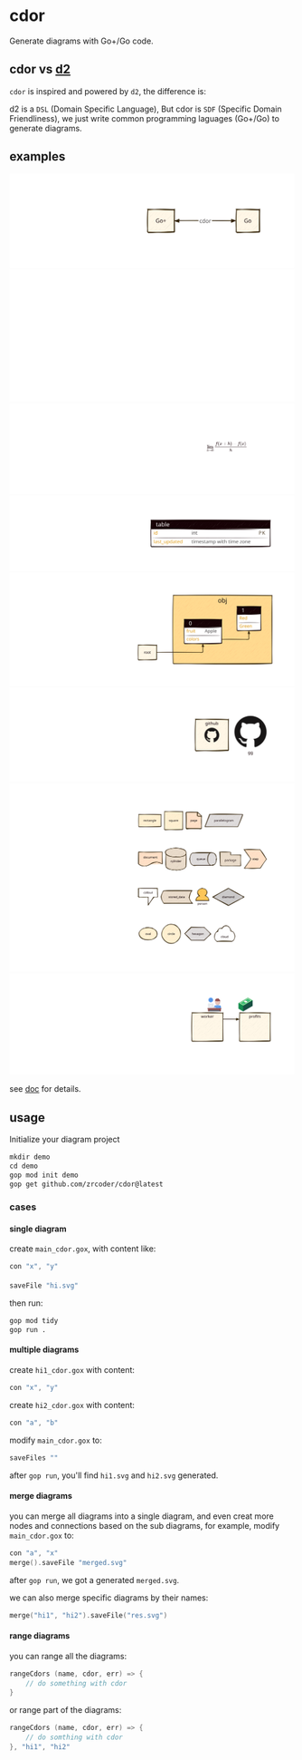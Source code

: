 # cdor

Generate diagrams with Go+/Go code.

## cdor vs [d2](https://d2lang.com)

`cdor` is inspired and powered by `d2`, the difference is:

d2 is a `DSL` (Domain Specific Language), But cdor is `SDF` (Specific Domain Friendliness), we just write common programming laguages (Go+/Go) to generate diagrams.

## examples

![hello](doc/examples/hello.svg)
![md](doc/examples/md.svg)
![latex](doc/examples/latex.svg)
![sql_table](doc/examples/sql_table.svg)
![jsonn](doc/examples/jsonn.svg)
![icon](doc/examples/icon.svg)
![shapes](doc/examples/shapes.svg)
![near](doc/examples/near.svg)

see [doc](doc) for details.

## usage

Initialize your diagram project

```shell
mkdir demo
cd demo
gop mod init demo
gop get github.com/zrcoder/cdor@latest
```

### cases

#### single diagram

create `main_cdor.gox`, with content like:

```c
con "x", "y"

saveFile "hi.svg"
```

then run:

```shell
gop mod tidy
gop run .
```

#### multiple diagrams

create `hi1_cdor.gox` with content:
```c
con "x", "y"
```

create `hi2_cdor.gox` with content:
```c
con "a", "b"
```

modify `main_cdor.gox` to:
```c
saveFiles ""
```

after `gop run`, you'll find `hi1.svg` and `hi2.svg` generated.

#### merge diagrams

you can merge all diagrams into a single diagram, and even creat more nodes and connections based on the sub diagrams, for example, modify `main_cdor.gox` to:

```c
con "a", "x"
merge().saveFile "merged.svg"
```

after `gop run`, we got a generated `merged.svg`.

we can also merge specific diagrams by their names:

```c
merge("hi1", "hi2").saveFile("res.svg")
```

#### range diagrams

you can range all the diagrams:

```c
rangeCdors (name, cdor, err) => {
    // do something with cdor
}
```

or range part of the diagrams: 

```c
rangeCdors (name, cdor, err) => {
    // do somthing with cdor
}, "hi1", "hi2"
```

